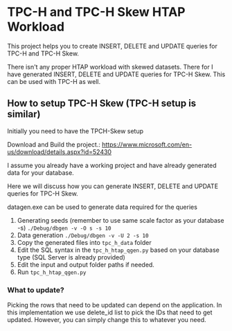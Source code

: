 # TPC-H and TPC-H Skew HTAP Workload
This project helps you to create INSERT, DELETE and UPDATE queries for TPC-H and TPC-H Skew.

There isn't any proper HTAP workload with skewed datasets. There for I have generated INSERT, DELETE and UPDATE queries for TPC-H Skew. This can be used with TPC-H as well.

## How to setup TPC-H Skew (TPC-H setup is similar)

Initially you need to have the TPCH-Skew setup 

Download and Build the project.: https://www.microsoft.com/en-us/download/details.aspx?id=52430

I assume you already have a working project and have already generated data for your database.

Here we will discuss how you can generate INSERT, DELETE and UPDATE queries for TPC-H Skew.

datagen.exe can be used to generate data required for the queries

1. Generating seeds (remember to use same scale factor as your database -s)
`./Debug/dbgen -v -O s -s 10`
2. Data generation
`./Debug/dbgen -v -U 2 -s 10`
3. Copy the generated files into `tpc_h_data` folder
4. Edit the SQL syntax in the `tpc_h_htap_qgen.py` based on your database type (SQL Server is already provided)
5. Edit the input and output folder paths if needed.
6. Run `tpc_h_htap_qgen.py` 

### What to update?

Picking the rows that need to be updated can depend on the application. In this implementation we use delete_id list to
pick the IDs that need to get updated. However, you can simply change this to whatever you need.
